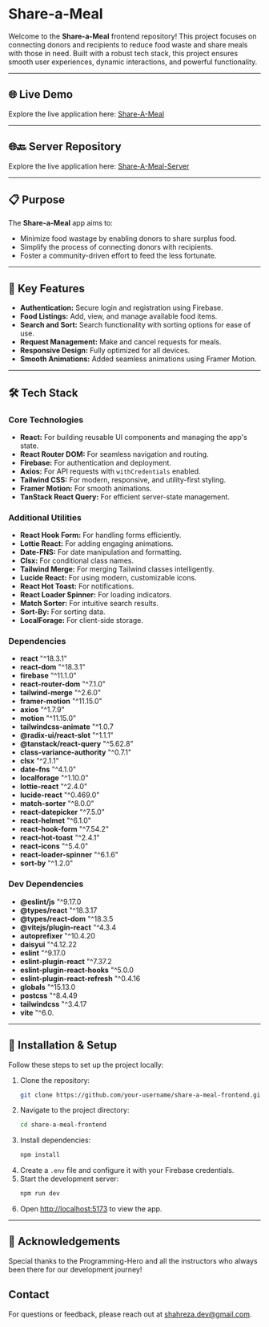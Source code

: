 # Share-a-Meal

Welcome to the **Share-a-Meal** frontend repository! This project focuses on connecting donors and recipients to reduce food waste and share meals with those in need. Built with a robust tech stack, this project ensures smooth user experiences, dynamic interactions, and powerful functionality.

---

## 🌐 Live Demo

Explore the live application here: [Share-A-Meal](https://share-aa-meal.web.app)

---

## 🌐🔙 Server Repository

Explore the live application here: [Share-A-Meal-Server](https://github.com/Rza-O/share-a-meal-fullstack-server)

---

## 📋 Purpose

The **Share-a-Meal** app aims to:

-  Minimize food wastage by enabling donors to share surplus food.
-  Simplify the process of connecting donors with recipients.
-  Foster a community-driven effort to feed the less fortunate.

---

## 🔑 Key Features

-  **Authentication:** Secure login and registration using Firebase.
-  **Food Listings:** Add, view, and manage available food items.
-  **Search and Sort:** Search functionality with sorting options for ease of use.
-  **Request Management:** Make and cancel requests for meals.
-  **Responsive Design:** Fully optimized for all devices.
-  **Smooth Animations:** Added seamless animations using Framer Motion.

---

## 🛠️ Tech Stack

### Core Technologies

-  **React:** For building reusable UI components and managing the app's state.
-  **React Router DOM:** For seamless navigation and routing.
-  **Firebase:** For authentication and deployment.
-  **Axios:** For API requests with `withCredentials` enabled.
-  **Tailwind CSS:** For modern, responsive, and utility-first styling.
-  **Framer Motion:** For smooth animations.
-  **TanStack React Query:** For efficient server-state management.

### Additional Utilities

-  **React Hook Form:** For handling forms efficiently.
-  **Lottie React:** For adding engaging animations.
-  **Date-FNS:** For date manipulation and formatting.
-  **Clsx:** For conditional class names.
-  **Tailwind Merge:** For merging Tailwind classes intelligently.
-  **Lucide React:** For using modern, customizable icons.
-  **React Hot Toast:** For notifications.
-  **React Loader Spinner:** For loading indicators.
-  **Match Sorter:** For intuitive search results.
-  **Sort-By:** For sorting data.
-  **LocalForage:** For client-side storage.

### Dependencies

-  **react** "^18.3.1"
-  **react-dom** "^18.3.1"
-  **firebase** "^11.1.0"
-  **react-router-dom** "^7.1.0"
-  **tailwind-merge** "^2.6.0"
-  **framer-motion** "^11.15.0"
-  **axios** "^1.7.9"
-  **motion** "^11.15.0"
-  **tailwindcss-animate** "^1.0.7
-  **@radix-ui/react-slot** "^1.1.1"
-  **@tanstack/react-query** "^5.62.8"
-  **class-variance-authority** "^0.7.1"
-  **clsx** "^2.1.1"
-  **date-fns** "^4.1.0"
-  **localforage** "^1.10.0"
-  **lottie-react** "^2.4.0"
-  **lucide-react** "^0.469.0"
-  **match-sorter** "^8.0.0"
-  **react-datepicker** "^7.5.0"
-  **react-helmet** "^6.1.0"
-  **react-hook-form** "^7.54.2"
-  **react-hot-toast** "^2.4.1"
-  **react-icons** "^5.4.0"
-  **react-loader-spinner** "^6.1.6"
-  **sort-by** "^1.2.0"

### Dev Dependencies

- **@eslint/js** "^9.17.0
- **@types/react** "^18.3.17
- **@types/react-dom** "^18.3.5
- **@vitejs/plugin-react** "^4.3.4
- **autoprefixer** "^10.4.20
- **daisyui** "^4.12.22
- **eslint** "^9.17.0
- **eslint-plugin-react** "^7.37.2
- **eslint-plugin-react-hooks** "^5.0.0
- **eslint-plugin-react-refresh** "^0.4.16
- **globals** "^15.13.0
- **postcss** "^8.4.49
- **tailwindcss** "^3.4.17
- **vite** "^6.0.

---

## 🚀 Installation & Setup

Follow these steps to set up the project locally:

1. Clone the repository:
   ```bash
   git clone https://github.com/your-username/share-a-meal-frontend.git
   ```
2. Navigate to the project directory:
   ```bash
   cd share-a-meal-frontend
   ```
3. Install dependencies:
   ```bash
   npm install
   ```
4. Create a `.env` file and configure it with your Firebase credentials.
5. Start the development server:
   ```bash
   npm run dev
   ```
6. Open [http://localhost:5173](http://localhost:5173) to view the app.

---

## 🙌 Acknowledgements

Special thanks to the Programming-Hero and all the instructors who always been there for our development journey!

## Contact

For questions or feedback, please reach out at [shahreza.dev@gmail.com](mailto:shahreza.dev@gmail.com).
